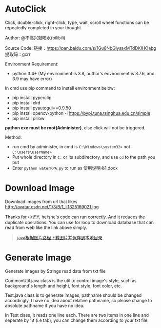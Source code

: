 # AutoClick
Click, double-click, right-click, type, wait, scroll wheel functions can be repeatedly completed in your thought.

Author: @不高兴就喝水(bilibili)

Source Code: 链接：https://pan.baidu.com/s/1Gu8NbGlysaxMTdDKIHOabg 提取码：gcrr

Environment Requirement:
- python 3.4+ (My environment is 3.8, author's environment is 3.7.6, and 3.9 may have error)

In cmd use pip command to install environment below:
- pip install pyperclip
- pip install xlrd
- pip install pyautogui==0.9.50
- pip install opencv-python -i https://pypi.tuna.tsinghua.edu.cn/simple
- pip install pillow

**python exe must be root(Administer)**, else click will not be triggered.

Method: 
- run cmd by administer, in cmd is `C:\Windows\system32>` not `C:\Users\UserName>`
- Put whole directory in `C:` or its subdirectory, and use `cd` to the path you put
- Enter `python waterRPA.py` to run as 使用说明书1.docx

# Download Image
Download images from url that likes http://avatar.csdn.net/1/3/B/1_li1325169021.jpg

Thanks for 小光Y, he/she's code can run correctly. And it reduces the duplicate operations. 
You can use for loop to download database that can read from web like the link above simply.

>[java根据图片路径下载图片并保存到本地目录](https://www.cnblogs.com/xiaoguangy/p/11497700.html)


# Generate Image
Generate images by Strings read data from txt file

CommonUtil.java class is the util to control image's style, such as background's length and height, font style, font color, etc.

Test.java class is to generate images, pathname should be changed accordingly, I have no idea about relative pathname, 
so please change to absolute pathname if you have no idea.

In Test class, it reads one line each. There are two items in one line and seperate by '\t'(i.e tab), you can change them according to your txt file.
